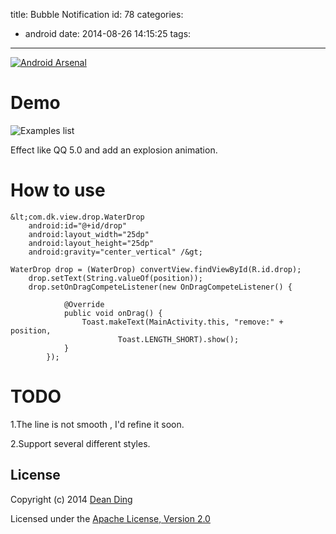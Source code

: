 title: Bubble Notification
id: 78
categories:
  - android
date: 2014-08-26 14:15:25
tags:
---

[![Android Arsenal](https://img.shields.io/badge/Android%20Arsenal-Bubble--Notification-brightgreen.svg?style=flat)](https://android-arsenal.com/details/1/875)

# Demo

![Examples list](/images/bubble-notification.gif)

Effect like QQ 5.0 and add an explosion animation.

# How to use

    &lt;com.dk.view.drop.WaterDrop
        android:id="@+id/drop"
        android:layout_width="25dp"
        android:layout_height="25dp"
        android:gravity="center_vertical" /&gt;

    WaterDrop drop = (WaterDrop) convertView.findViewById(R.id.drop);
        drop.setText(String.valueOf(position));
        drop.setOnDragCompeteListener(new OnDragCompeteListener() {

                @Override
                public void onDrag() {
                    Toast.makeText(MainActivity.this, "remove:" + position,
                            Toast.LENGTH_SHORT).show();
                }
            });

# TODO

1.The line is not smooth , I'd refine it soon.

2.Support several different styles.

## License

Copyright (c) 2014 [Dean Ding](http://dk-exp.com)

Licensed under the [Apache License, Version 2.0](http://www.apache.org/licenses/LICENSE-2.0.html)